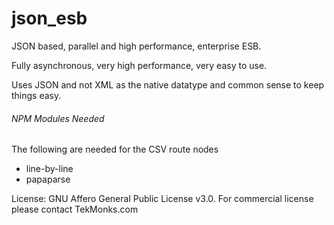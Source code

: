 # json_esb
JSON based, parallel and high performance, enterprise ESB.

Fully asynchronous, very high performance, very easy to use.

Uses JSON and not XML as the native datatype and common sense to keep things easy.

###### NPM Modules Needed
The following are needed for the CSV route nodes
- line-by-line
- papaparse

License: GNU Affero General Public License v3.0. For commercial license please contact TekMonks.com
